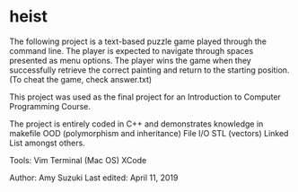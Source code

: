 # heist

The following project is a text-based puzzle game played through the command line. The player is expected to navigate through spaces presented as menu options. The player wins the game when they successfully retrieve the correct painting and return to the starting position. 
(To cheat the game, check answer.txt)

This project was used as the final project for an Introduction to Computer Programming Course. 

The project is entirely coded in C++ and demonstrates knowledge in 
makefile 
OOD (polymorphism and inheritance)
File I/O
STL (vectors)
Linked List
amongst others. 

Tools:
Vim
Terminal (Mac OS)
XCode

Author: Amy Suzuki
Last edited: April 11, 2019
